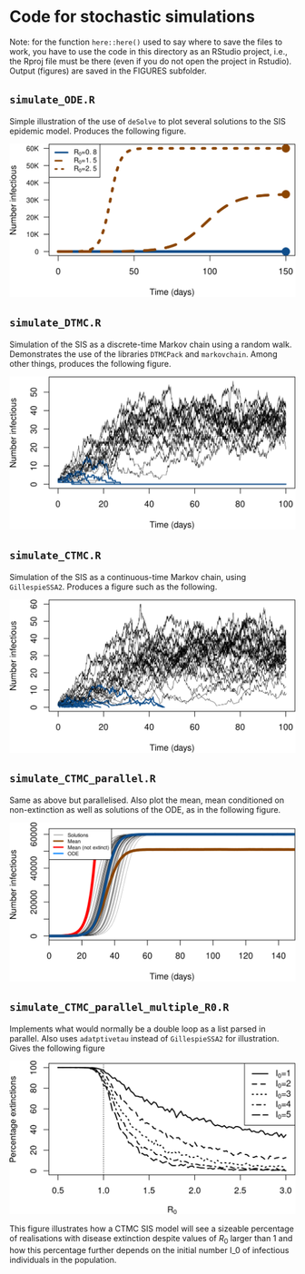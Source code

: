 # Code for stochastic simulations

Note: for the function `here::here()` used to say where to save the files to work, you have to use the code in this directory as an RStudio project, i.e., the Rproj file must be there (even if you do not open the project in Rstudio). Output (figures) are saved in the FIGURES subfolder.

## `simulate_ODE.R`
Simple illustration of the use of `deSolve` to plot several solutions to the SIS epidemic model. Produces the following figure.

![width:400px](https://github.com/julien-arino/UK-APASI/blob/7db02e07e5af2259d578317b89c0db9080f945e8/StochasticSimulations/FIGURES/ODE_SIS.png)

## `simulate_DTMC.R`
Simulation of the SIS as a discrete-time Markov chain using a random walk. Demonstrates the use of the libraries `DTMCPack` and `markovchain`. Among other things, produces the following figure.

![width:400px](https://github.com/julien-arino/UK-APASI/blob/24d5ecb3a64c94da18d2f0b48e2b0ee36b2bfcb4/StochasticSimulations/FIGURES/several_DTMC_sims.png)


## `simulate_CTMC.R`
Simulation of the SIS as a continuous-time Markov chain, using `GillespieSSA2`. Produces a figure such as the following.

![width:300px](https://github.com/julien-arino/UK-APASI/blob/7db02e07e5af2259d578317b89c0db9080f945e8/StochasticSimulations/FIGURES/several_CTMC_sims.png)

## `simulate_CTMC_parallel.R`
Same as above but parallelised. Also plot the mean, mean conditioned on non-extinction as well as solutions of the ODE, as in the following figure.

![width:300px](https://github.com/julien-arino/UK-APASI/blob/24d5ecb3a64c94da18d2f0b48e2b0ee36b2bfcb4/StochasticSimulations/FIGURES/many_CTMC_sims_with_means.png)

## `simulate_CTMC_parallel_multiple_R0.R`
Implements what would normally be a double loop as a list parsed in parallel. Also uses `adatptivetau` instead of `GillespieSSA2` for illustration. Gives the following figure

![width:400px](FIGURES/extinctions_fct_R0.png)

This figure illustrates how a CTMC SIS model will see a sizeable percentage of realisations with disease extinction despite values of $R_0$ larger than 1 and how this percentage further depends on the initial number I_0 of infectious individuals in the population.
